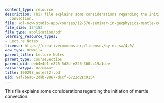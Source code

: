 ```yaml
---
content_type: resource
description: This file explains some considerations regarding the initiation of mantle
  convection.
file: /ol-ocw-studio-app/courses/12-570-seminar-in-geophysics-mantle-convection-spring-1998/9ef7b6a62dbb9867dacf6722d21c0154_100298_notes%282%29.pdf
file_size: 124182
file_type: application/pdf
learning_resource_types:
- Lecture Notes
license: https://creativecommons.org/licenses/by-nc-sa/4.0/
ocw_type: OCWFile
parent_title: Lecture Notes
parent_type: CourseSection
parent_uid: eeb4e4e1-e825-5d2d-e225-360cc19a4cee
resourcetype: Document
title: 100298_notes(2).pdf
uid: 9ef7b6a6-2dbb-9867-dacf-6722d21c0154
---
```

This file explains some considerations regarding the initiation of mantle convection.